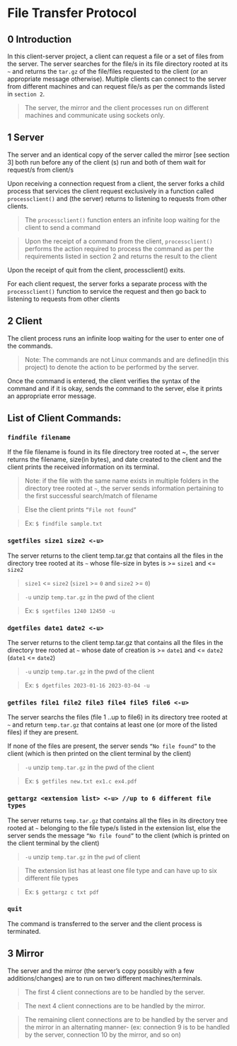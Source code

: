 # File Transfer Protocol

## 0 Introduction
In this client-server project, a client can request a file or a set of files from the server. The
server searches for the file/s in its file directory rooted at its ``~`` and returns the ``tar.gz`` of the
file/files requested to the client (or an appropriate message otherwise). Multiple clients can
connect to the server from different machines and can request file/s as per the commands listed in ``section 2``.

> The server, the mirror and the client processes run on different machines and communicate using sockets only.

## 1 Server
The server and an identical copy of the server called the mirror [see section 3]
both run before any of the client (s) run and both of them wait for request/s
from client/s

Upon receiving a connection request from a client, the server forks a child process
that services the client request exclusively in a function called ``processclient()`` and (the
server) returns to listening to requests from other clients.

> The ``processclient()`` function enters an infinite loop waiting for the client to
send a command

> Upon the receipt of a command from the client, ``processclient()`` performs the
action required to process the command as per the requirements listed in
section 2 and returns the result to the client

Upon the receipt of quit from the client, processclient() exits.

For each client request, the server forks a separate process with the
``processclient()`` function to service the request and then go back to listening to
requests from other clients

## 2 Client

The client process runs an infinite loop waiting for the user to enter one of the commands.

> Note: The commands are not Linux commands and are defined(in this project) to denote the
action to be performed by the server.

Once the command is entered, the client verifies the syntax of the command and if it is okay,
sends the command to the server, else it prints an appropriate error message.

## List of Client Commands:

### ```findfile filename```

If the file filename is found in its file directory tree rooted at ~, the server
returns the filename, size(in bytes), and date created to the client and the
client prints the received information on its terminal.

> Note: if the file with the same name exists in multiple folders in the
directory tree rooted at ``~``, the server sends information pertaining to
the first successful search/match of filename

> Else the client prints ``“File not found”``

> Ex: ```$ findfile sample.txt```

### ```sgetfiles size1 size2 <-u>```

The server returns to the client temp.tar.gz that contains all the files in
the directory tree rooted at its ``~`` whose file-size in bytes is >= ``size1`` and <= ``size2``

> ``size1`` <= ``size2`` (``size1`` >= ``0`` and ``size2`` >= ``0``)

> ``-u`` unzip ``temp.tar.gz`` in the pwd of the client

> Ex: ```$ sgetfiles 1240 12450 -u```

### ```dgetfiles date1 date2 <-u>```

The server returns to the client temp.tar.gz that contains all the files in the
directory tree rooted at ``~`` whose date of creation is >= ``date1`` and <= ``date2``
(``date1`` <= ``date2``)

> ``-u`` unzip ``temp.tar.gz`` in the pwd of the client

> Ex: ```$ dgetfiles 2023-01-16 2023-03-04 -u```

### ```getfiles file1 file2 file3 file4 file5 file6 <-u>```

The server searchs the files (file 1 ..up to file6) in its directory tree rooted
at ``~`` and return ``temp.tar.gz`` that contains at least one (or more of the listed
files) if they are present.

If none of the files are present, the server sends ``“No file found”`` to the client
(which is then printed on the client terminal by the client)

> ``-u`` unzip ``temp.tar.gz`` in the pwd of the client

> Ex: ```$ getfiles new.txt ex1.c ex4.pdf```

### ```gettargz <extension list> <-u> //up to 6 different file types```

The server returns ``temp.tar.gz`` that contains all the files in its directory tree
rooted at ``~`` belonging to the file type/s listed in the extension list, else the
server sends the message ``“No file found”`` to the client (which is printed on the
client terminal by the client)

> ``-u`` unzip ``temp.tar.gz`` in the ``pwd`` of client

> The extension list has at least one file type and can have up to six
different file types

> Ex: ```$ gettargz c txt pdf```

### ```quit```

The command is transferred to the server and the client process is terminated.

## 3 Mirror

The server and the mirror (the server’s copy possibly with a few
additions/changes) are to run on two different machines/terminals.

> The first 4 client connections are to be handled by the server.

> The next 4 client connections are to be handled by the mirror.

> The remaining client connections are to be handled by the server and the
mirror in an alternating manner- (ex: connection 9 is to be handled by the
server, connection 10 by the mirror, and so on)
